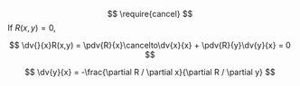
$$
\require{cancel}
$$
If $R(x,y)=0$,

$$
\dv{}{x}R(x,y) = \pdv{R}{x}\cancelto\dv{x}{x} + \pdv{R}{y}\dv{y}{x} = 0
$$

$$
\dv{y}{x} = -\frac{\partial R / \partial x}{\partial R / \partial y}
$$